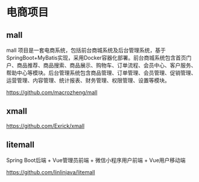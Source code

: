 # 电商项目

## mall

mall 项目是一套电商系统，包括前台商城系统及后台管理系统，基于SpringBoot+MyBatis实现，采用Docker容器化部署。前台商城系统包含首页门户、商品推荐、商品搜索、商品展示、购物车、订单流程、会员中心、客户服务、帮助中心等模块。后台管理系统包含商品管理、订单管理、会员管理、促销管理、运营管理、内容管理、统计报表、财务管理、权限管理、设置等模块。

https://github.com/macrozheng/mall

## xmall

https://github.com/Exrick/xmall

## litemall

Spring Boot后端 + Vue管理员前端 + 微信小程序用户前端 + Vue用户移动端

https://github.com/linlinjava/litemall